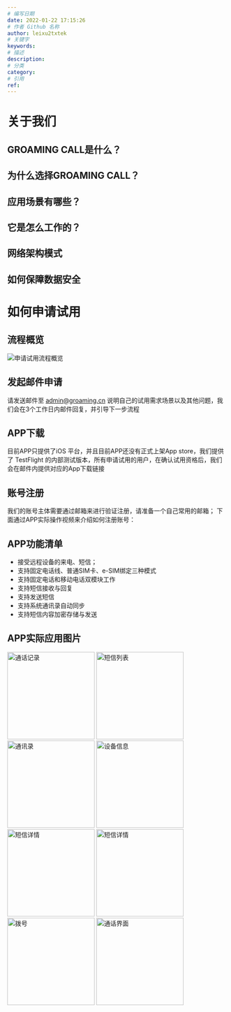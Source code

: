 ```yaml
---
# 编写日期
date: 2022-01-22 17:15:26
# 作者 Github 名称
author: leixu2txtek
# 关键字
keywords: 
# 描述
description:
# 分类
category: 
# 引用
ref:
---
```


# 关于我们

## GROAMING CALL是什么？



## 为什么选择GROAMING CALL？


## 应用场景有哪些？


## 它是怎么工作的？


## 网络架构模式


## 如何保障数据安全


# 如何申请试用

## 流程概览

![申请试用流程概览](https://user-images.githubusercontent.com/5109966/150784224-7ab4baf8-8864-4153-ac6b-72d80a356a30.jpg)

## 发起邮件申请
请发送邮件至 admin@groaming.cn 说明自己的试用需求场景以及其他问题，我们会在3个工作日内邮件回复，并引导下一步流程

## APP下载
目前APP只提供了iOS 平台，并且目前APP还没有正式上架App store，我们提供了 TestFlight 的内部测试版本，所有申请试用的用户，在确认试用资格后，我们会在邮件内提供对应的App下载链接

## 账号注册
我们的账号主体需要通过邮箱来进行验证注册，请准备一个自己常用的邮箱；
下面通过APP实际操作视频来介绍如何注册账号：



## APP功能清单
- 接受远程设备的来电、短信；
- 支持固定电话线、普通SIM卡、e-SIM绑定三种模式
- 支持固定电话和移动电话双模块工作
- 支持短信接收与回复
- 支持发送短信
- 支持系统通讯录自动同步
- 支持短信内容加密存储与发送

## APP实际应用图片

<div>
  <img src="https://user-images.githubusercontent.com/5109966/150784611-220dc2a4-b9ea-45b1-9188-5f1fcc432413.jpg" alt="通话记录" width="200"/>
  <img src="https://user-images.githubusercontent.com/5109966/150784715-ecc2f3b9-828e-477f-9d5c-34d3d903a129.jpg" alt="短信列表" width="200"/>
  <img src="https://user-images.githubusercontent.com/5109966/150784762-fa657e5d-866e-498c-93c8-8ba49fd55a6c.jpg" alt="通讯录" width="200"/>
  <img src="https://user-images.githubusercontent.com/5109966/150784837-7f77c886-26b7-446a-a006-f716f4a95f5e.jpg" alt="设备信息" width="200"/>
  <img src="https://user-images.githubusercontent.com/5109966/150784897-ac87f6ea-adbd-4246-8c13-82daab3211d4.jpeg" alt="短信详情" width="200"/>
  <img src="https://user-images.githubusercontent.com/5109966/150785047-449f6746-0803-4a21-ae8d-604cb65dff4f.jpeg" alt="短信详情" width="200"/>
  <img src="https://user-images.githubusercontent.com/5109966/150785062-4708be4b-b6fb-45e1-8146-d9673e3a5dbe.png" alt="拨号" width="200"/>
  <img src="https://user-images.githubusercontent.com/5109966/150785069-f2fd5cfb-5be9-4ce4-b206-5bfb11d3965f.jpeg" alt="通话界面" width="200"/>
</div>







